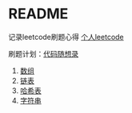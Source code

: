 # README

记录leetcode刷题心得 [个人leetcode](https://leetcode.cn/u/lin-yi-ke-1/)

刷题计划：[代码随想录](https://programmercarl.com)

1. [数组](./array/README.md)
2. [链表](./linkedList/README.md)
3. [哈希表](./hashtable/README.md)
4. [字符串](./string/README.md)